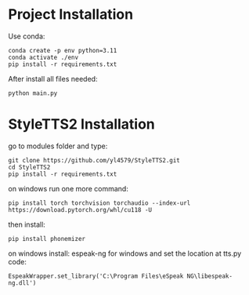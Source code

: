 # Project Installation
Use conda:
```
conda create -p env python=3.11
conda activate ./env
pip install -r requirements.txt
```

After install all files needed:
```
python main.py
```

# StyleTTS2 Installation
go to modules folder and type:
```
git clone https://github.com/yl4579/StyleTTS2.git
cd StyleTTS2
pip install -r requirements.txt
```

on windows run one more command:
```
pip install torch torchvision torchaudio --index-url https://download.pytorch.org/whl/cu118 -U
```

then install:
```
pip install phonemizer
```

on windows install: espeak-ng for windows and set the location at tts.py code:
```
EspeakWrapper.set_library('C:\Program Files\eSpeak NG\libespeak-ng.dll')
```